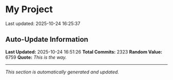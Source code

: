 # My Project


Last updated: 2025-10-24 16:25:37


























































































































































































































































































































































































































































































































































































































































































































































































































































































































































































































































































































































































































































































































































































































































































































































































































































































































































































































































































































































































































































































































































































































































































































































































































































































































































































































































































































































































































## Auto-Update Information

**Last Updated:** 2025-10-24 16:51:26
**Total Commits:** 2323
**Random Value:** 6759
**Quote:** _This is the way._

---
_This section is automatically generated and updated._
